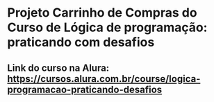 # Projeto Carrinho de Compras do Curso de Lógica de programação: praticando com desafios

## Link do curso na Alura: https://cursos.alura.com.br/course/logica-programacao-praticando-desafios
